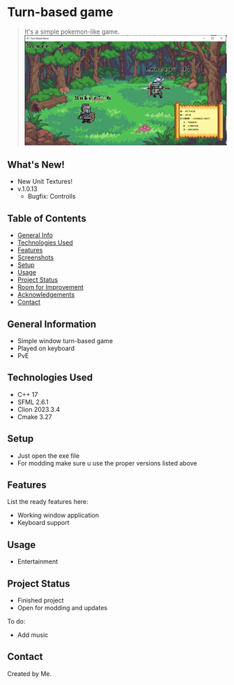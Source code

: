 # Turn-based game
> It's a simple pokemon-like game.
![image](https://github.com/281273/TBG/raw/main/docs/Screenshot.png)

## What's New!
- New Unit Textures!
- v.1.0.13
  - Bugfix: Controlls


## Table of Contents
* [General Info](#general-information)
* [Technologies Used](#technologies-used)
* [Features](#features)
* [Screenshots](#screenshots)
* [Setup](#setup)
* [Usage](#usage)
* [Project Status](#project-status)
* [Room for Improvement](#room-for-improvement)
* [Acknowledgements](#acknowledgements)
* [Contact](#contact)

## General Information
- Simple window turn-based game
- Played on keyboard
- PvE

## Technologies Used
- C++ 17
- SFML 2.6.1
- Clion 2023.3.4
- Cmake 3.27

## Setup
- Just open the exe file
- For modding make sure u use the proper versions listed above

## Features
List the ready features here:
- Working window application
- Keyboard support

## Usage
- Entertainment

## Project Status
- Finished project
- Open for modding and updates

To do:
- Add music

## Contact
Created by Me. 
